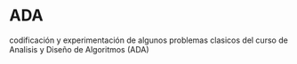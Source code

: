 # ADA
codificación y experimentación de algunos problemas clasicos del curso de Analisis y Diseño de Algoritmos (ADA)

